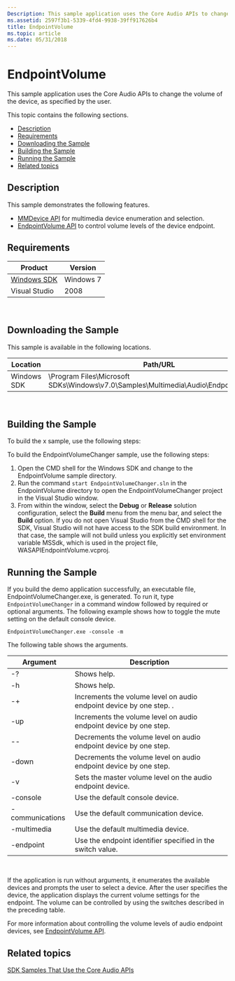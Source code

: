 ```yaml
---
Description: This sample application uses the Core Audio APIs to change the volume of the device, as specified by the user.
ms.assetid: 2597f3b1-5339-4fd4-9938-39ff917626b4
title: EndpointVolume
ms.topic: article
ms.date: 05/31/2018
---
```


# EndpointVolume

This sample application uses the Core Audio APIs to change the volume of the device, as specified by the user.

This topic contains the following sections.

-   [Description](#description)
-   [Requirements](#requirements)
-   [Downloading the Sample](#downloading-the-sample)
-   [Building the Sample](#building-the-sample)
-   [Running the Sample](#running-the-sample)
-   [Related topics](#related-topics)

## Description

This sample demonstrates the following features.

-   [MMDevice API](mmdevice-api.md) for multimedia device enumeration and selection.
-   [EndpointVolume API](endpointvolume-api.md) to control volume levels of the device endpoint.

## Requirements



| Product                                                        | Version   |
|----------------------------------------------------------------|-----------|
| [Windows SDK](https://msdn.microsoft.com/windowsvista/bb980924.aspx) | Windows 7 |
| Visual Studio                                                  | 2008      |



 

## Downloading the Sample

This sample is available in the following locations.



| Location    | Path/URL                                                                                        |
|-------------|-------------------------------------------------------------------------------------------------|
| Windows SDK | \\Program Files\\Microsoft SDKs\\Windows\\v7.0\\Samples\\Multimedia\\Audio\\EndpointVolume\\... |



 

## Building the Sample

To build the x sample, use the following steps:

To build the EndpointVolumeChanger sample, use the following steps:

1.  Open the CMD shell for the Windows SDK and change to the EndpointVolume sample directory.
2.  Run the command `start EndpointVolumeChanger.sln` in the EndpointVolume directory to open the EndpointVolumeChanger project in the Visual Studio window.
3.  From within the window, select the **Debug** or **Release** solution configuration, select the **Build** menu from the menu bar, and select the **Build** option. If you do not open Visual Studio from the CMD shell for the SDK, Visual Studio will not have access to the SDK build environment. In that case, the sample will not build unless you explicitly set environment variable MSSdk, which is used in the project file, WASAPIEndpointVolume.vcproj.

## Running the Sample

If you build the demo application successfully, an executable file, EndpointVolumeChanger.exe, is generated. To run it, type `EndpointVolumeChanger` in a command window followed by required or optional arguments. The following example shows how to toggle the mute setting on the default console device.

`EndpointVolumeChanger.exe -console -m`

The following table shows the arguments.

| Argument        | Description                                                         |
|-----------------|---------------------------------------------------------------------|
| -?              | Shows help.                                                         |
| -h              | Shows help.                                                         |
| -+              | Increments the volume level on audio endpoint device by one step. . |
| -up             | Increments the volume level on audio endpoint device by one step.   |
| --              | Decrements the volume level on audio endpoint device by one step.   |
| -down           | Decrements the volume level on audio endpoint device by one step.   |
| -v              | Sets the master volume level on the audio endpoint device.          |
| -console        | Use the default console device.                                     |
| -communications | Use the default communication device.                               |
| -multimedia     | Use the default multimedia device.                                  |
| -endpoint       | Use the endpoint identifier specified in the switch value.          |



 

If the application is run without arguments, it enumerates the available devices and prompts the user to select a device. After the user specifies the device, the application displays the current volume settings for the endpoint. The volume can be controlled by using the switches described in the preceding table.

For more information about controlling the volume levels of audio endpoint devices, see [EndpointVolume API](endpointvolume-api.md).

## Related topics

<dl> <dt>

[SDK Samples That Use the Core Audio APIs](sdk-samples-that-use-the-core-audio-apis.md)
</dt> </dl>

 

 



